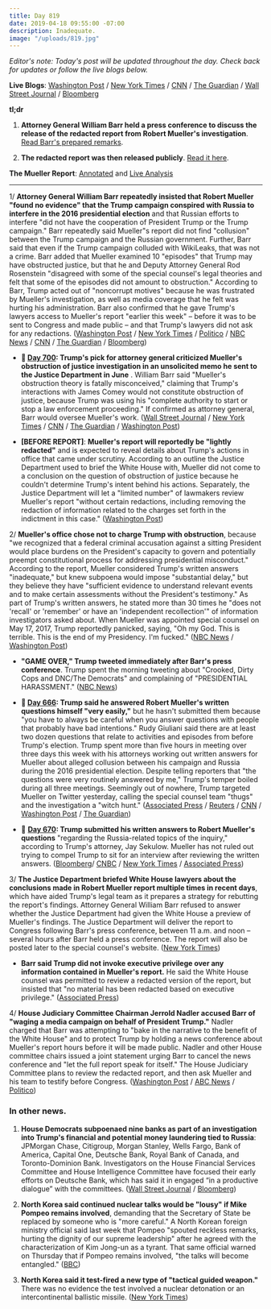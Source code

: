 ```yaml
---
title: Day 819
date: 2019-04-18 09:55:00 -07:00
description: Inadequate.
image: "/uploads/819.jpg"
---
```


*Editor's note: Today's post will be updated throughout the day. Check back for updates or follow the live blogs below.*

**Live Blogs**: [Washington Post](https://www.washingtonpost.com/politics/mueller-report-russia-investigation-findings/2019/04/18/b07f4310-56f9-11e9-814f-e2f46684196e_story.html) / [New York Times](https://www.nytimes.com/2019/04/18/us/politics/mueller-report.html) / [CNN](https://www.cnn.com/politics/live-news/robert-mueller-report-public/index.html) / [The Guardian](https://www.theguardian.com/us-news/live/2019/apr/18/mueller-report-release-donald-trump-latest-news-live-updates-analysis-key-points) / [Wall Street Journal](https://www.wsj.com/livecoverage/mueller-report-release-latest-news) / [Bloomberg](https://www.bloomberg.com/news/live-blog/2019-04-18/attorney-general-barr-news-conference-on-mueller-report-s-release?srnd=politics-vp)

**tl;dr**

1. **Attorney General William Barr held a press conference to discuss the release of the redacted report from Robert Mueller's investigation**. [Read Barr's prepared remarks](https://www.cnn.com/2019/04/18/politics/barr-mueller-report-presser/index.html).

2. **The redacted report was then released publicly**. [Read it here](https://static01.nyt.com/files/2019/washington/mueller-report.pdf).

**The Mueller Report**: [Annotated](https://www.washingtonpost.com/graphics/2019/politics/read-the-mueller-report/) and [Live Analysis](https://www.nytimes.com/2019/04/18/us/politics/live-mueller-report-analysis.html)

---

1/ **Attorney General William Barr repeatedly insisted that Robert Mueller "found no evidence" that the Trump campaign conspired with Russia to interfere in the 2016 presidential election** and that Russian efforts to interfere "did not have the cooperation of President Trump or the Trump campaign." Barr repeatedly said Mueller"s report did not find "collusion" between the Trump campaign and the Russian government. Further, Barr said that even if the Trump campaign colluded with WikiLeaks, that was not a crime. Barr added that Mueller examined 10 "episodes" that Trump may have obstructed justice, but that he and Deputy Attorney General Rod Rosenstein "disagreed with some of the special counsel's legal theories and felt that some of the episodes did not amount to obstruction." According to Barr, Trump acted out of "noncorrupt motives" because he was frustrated by Mueller's investigation, as well as media coverage that he felt was hurting his administration. Barr also confirmed that he gave Trump's lawyers access to Mueller's report "earlier this week" – before it was to be sent to Congress and made public – and that Trump's lawyers did not ask for any redactions. ([Washington Post](https://www.washingtonpost.com/world/national-security/attorney-general-to-provide-overview-of-mueller-report-at-news-conference-before-its-release/2019/04/17/8dcc9440-54b9-11e9-814f-e2f46684196e_story.html) / [New York Times](https://www.nytimes.com/2019/04/18/us/politics/mueller-report.html) / [Politico](https://www.politico.com/story/2019/04/18/barr-said-mueller-examined-10-episodes-involving-trump-when-probing-possible-obstruction-1280892) / [NBC News](https://www.nbcnews.com/politics/donald-trump/mueller-report-barr-will-discuss-interactions-white-house-executive-privilege-n995746) / [CNN](https://www.cnn.com/2019/04/18/politics/mueller-report-release/index.html) / [The Guardian](https://www.theguardian.com/us-news/2019/apr/18/mueller-report-william-barr-trump-russia-investigation) / [Bloomberg](https://www.bloomberg.com/news/articles/2019-04-18/barr-says-mueller-found-10-cases-of-possible-trump-obstruction?srnd=politics-vp))

* **📌 [Day 700](https://whatthefuckjusthappenedtoday.com/2018/12/20/day-700/#3-trumps-pick-for-attorney-general-c): Trump's pick for attorney general criticized Mueller's obstruction of justice investigation in an unsolicited memo he sent to the Justice Department in June** . William Barr said "Mueller's obstruction theory is fatally misconceived," claiming that Trump's interactions with James Comey would not constitute obstruction of justice, because Trump was using his "complete authority to start or stop a law enforcement proceeding." If confirmed as attorney general, Barr would oversee Mueller's work. ([Wall Street Journal](https://www.wsj.com/articles/trumps-attorney-general-pick-criticized-an-aspect-of-mueller-probe-in-memo-to-justice-department-11545275973) / [New York Times](https://www.nytimes.com/2018/12/20/us/politics/barr-whitaker-mueller-trump.html) / [CNN](https://www.cnn.com/2018/12/19/politics/bill-barr-comey-obstruction/index.html) / [The Guardian](https://www.theguardian.com/us-news/2018/dec/20/william-barr-trump-attorney-general-muller-investigation-memo) / [Washington Post](https://www.washingtonpost.com/world/national-security/attorney-general-nominee-wrote-memo-criticizing-mueller-obstruction-probe/2018/12/20/72a01304-044b-11e9-b5df-5d3874f1ac36_story.html))

* **\[BEFORE REPORT\]**: **Mueller's report will reportedly be "lightly redacted"** and is expected to reveal details about Trump's actions in office that came under scrutiny. According to an outline the Justice Department used to brief the White House with, Mueller did not come to a conclusion on the question of obstruction of justice because he couldn't determine Trump's intent behind his actions. Separately, the Justice Department will let a "limited number" of lawmakers review Mueller's report "without certain redactions, including removing the redaction of information related to the charges set forth in the indictment in this case." ([Washington Post](https://www.washingtonpost.com/world/national-security/attorney-general-plans-news-conference-to-discuss-mueller-report/2019/04/17/f5ca1cc6-6138-11e9-9ff2-abc984dc9eec_story.html))

2/ **Mueller's office chose not to charge Trump with obstruction**, because "we recognized that a federal criminal accusation against a sitting President would place burdens on the President's capacity to govern and potentially preempt constitutional process for addressing presidential misconduct." According to the report, Mueller considered Trump's written answers "inadequate," but knew subpoena would impose "substantial delay," but they believe they have "sufficient evidence to understand relevant events and to make certain assessments without the President's testimony." As part of Trump's written answers, he stated more than 30 times he "does not 'recall' or 'remember' or have an 'independent recollection'" of information investigators asked about. When Mueller was appointed special counsel on May 17, 2017, Trump reportedly panicked, saying, "Oh my God. This is terrible. This is the end of my Presidency. I'm fucked." ([NBC News](https://www.nbcnews.com/politics/donald-trump/mueller-s-report-trump-sections-blacked-out-released-public-n990191) / [Washington Post](https://www.washingtonpost.com/world/national-security/attorney-general-to-provide-overview-of-mueller-report-at-news-conference-before-its-release/2019/04/17/8dcc9440-54b9-11e9-814f-e2f46684196e_story.html))

* **"GAME OVER," Trump tweeted immediately after Barr's press conference**. Trump spent the morning tweeting about "Crooked, Dirty Cops and DNC/The Democrats" and complaining of "PRESIDENTIAL HARASSMENT." ([NBC News](https://www.nbcnews.com/politics/donald-trump/ahead-mueller-report-release-trump-blasts-greatest-political-hoax-all-n995781))

* **📌 [Day 666](https://whatthefuckjusthappenedtoday.com/2018/11/16/day-666/#1-trump-said-he-answered-robert-muel): Trump said he answered Robert Mueller's written questions himself "very easily,"**  but he hasn't submitted them because "you have to always be careful when you answer questions with people that probably have bad intentions." Rudy Giuliani said there are at least two dozen questions that relate to activities and episodes from before Trump's election. Trump spent more than five hours in meeting over three days this week with his attorneys working out written answers for Mueller about alleged collusion between his campaign and Russia during the 2016 presidential election. Despite telling reporters that "the questions were very routinely answered by me," Trump's temper boiled during all three meetings. Seemingly out of nowhere, Trump targeted Mueller on Twitter yesterday, calling the special counsel team "thugs" and the investigation a "witch hunt." ([Associated Press](https://apnews.com/a73ec89d94dc467680874435fcfef2a6) / [Reuters](https://www.reuters.com/article/us-usa-trump-russia/trump-says-he-has-finished-answers-to-special-counsels-questions-idUSKCN1NL280) / [CNN](https://www.cnn.com/2018/11/16/politics/donald-trump-robert-mueller-investigation/index.html) / [Washington Post](https://www.washingtonpost.com/local/public-safety/us-judge-refuses-to-toss-mueller-probe-case-against-russian-firm-owned-by-putins-chef/2018/11/15/0a41e2a2-e8ed-11e8-b8dc-66cca409c180_story.html) / [The Guardian](https://www.theguardian.com/media/2018/nov/16/julian-assange-charged-in-secret-mistake-on-us-court-filing-suggests))

* 📌 **[Day 670](https://whatthefuckjusthappenedtoday.com/2018/11/20/day-670/#4-trump-submitted-his-written-answer): Trump submitted his written answers to Robert Mueller's questions**  "regarding the Russia-related topics of the inquiry," according to Trump's attorney, Jay Sekulow. Mueller has not ruled out trying to compel Trump to sit for an interview after reviewing the written answers. ([Bloomberg](https://www.bloomberg.com/news/articles/2018-11-20/trump-to-submit-responses-to-mueller-queries-as-early-as-tuesday)/ [CNBC](https://www.cnbc.com/2018/11/20/trump-has-submitted-answers-to-written-questions-from-special-counsel-mueller.html) / [New York Times](https://www.nytimes.com/2018/11/20/us/politics/trump-mueller-questions-answers.html) / [Associated Press](https://apnews.com/fa8c322f9179496ab2ba1665b9330592))

3/ **The Justice Department briefed White House lawyers about the conclusions made in Robert Mueller report multiple times in recent days**, which have aided Trump's legal team as it prepares a strategy for rebutting the report's findings. Attorney General William Barr refused to answer whether the Justice Department had given the White House a preview of Mueller's findings. The Justice Department will deliver the report to Congress following Barr's press conference, between 11 a.m. and noon – several hours after Barr held a press conference. The report will also be posted later to the special counsel's website. ([New York Times](https://www.nytimes.com/2019/04/17/us/politics/trump-mueller-report.html))

* **Barr said Trump did not invoke executive privilege over any information contained in Mueller's report.** He said the White House counsel was permitted to review a redacted version of the report, but insisted that "no material has been redacted based on executive privilege." ([Associated Press](https://apnews.com/a99d0b66de82494bb29ca16ec8443643))

4/ **House Judiciary Committee Chairman Jerrold Nadler accused Barr of "waging a media campaign on behalf of President Trump."** Nadler charged that Barr was attempting to "bake in the narrative to the benefit of the White House" and to protect Trump by holding a news conference about Mueller's report hours before it will be made public. Nadler and other House committee chairs issued a joint statement urging Barr to cancel the news conference and "let the full report speak for itself." The House Judiciary Committee plans to review the redacted report, and then ask Mueller and his team to testify before Congress. ([Washington Post](https://www.washingtonpost.com/politics/on-eve-of-mueller-reports-release-nadler-accuses-barr-of-protecting-trump/2019/04/17/311e2a36-616d-11e9-9412-daf3d2e67c6d_story.html) / [ABC News](https://abcnews.go.com/Politics/democrats-slam-justice-department-mueller-report-release/story?id=62469190) / [Politico](https://www.politico.com/story/2019/04/17/william-barr-mueller-report-1280585))

### In other news.

1. **House Democrats subpoenaed nine banks as part of an investigation into Trump's financial and potential money laundering tied to Russia**: JPMorgan Chase, Citigroup, Morgan Stanley, Wells Fargo, Bank of America, Capital One, Deutsche Bank, Royal Bank of Canada, and Toronto-Dominion Bank. Investigators on the House Financial Services Committee and House Intelligence Committee have focused their early efforts on Deutsche Bank, which has said it in engaged “in a productive dialogue” with the committees. ([Wall Street Journal](https://www.wsj.com/articles/house-democrats-subpoenaed-nine-banks-in-trump-finance-probe-11555546381) / [Bloomberg](https://www.bloomberg.com/news/articles/2019-04-18/democrats-said-to-subpoena-nine-banks-in-probe-of-trump-finances))

2. **North Korea said continued nuclear talks would be "lousy" if Mike Pompeo remains involved**, demanding that the Secretary of State be replaced by someone who is "more careful." A North Korean foreign ministry official said last week that Pompeo "spouted reckless remarks, hurting the dignity of our supreme leadership" after he agreed with the characterization of Kim Jong-un as a tyrant. That same official warned on Thursday that if Pompeo remains involved, "the talks will become entangled." ([BBC](https://www.bbc.com/news/world-asia-47971164))

3. **North Korea said it test-fired a new type of "tactical guided weapon."** There was no evidence the test involved a nuclear detonation or an intercontinental ballistic missile. ([New York Times](https://www.nytimes.com/2019/04/17/world/asia/north-korea-missile-weapons-test.html))